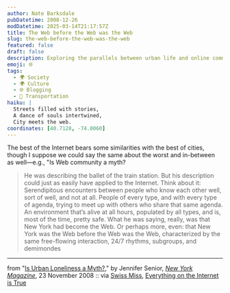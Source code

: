 ```yaml
---
author: Nate Barksdale
pubDatetime: 2008-12-26
modDatetime: 2025-03-14T21:17:57Z
title: The Web before the Web was the Web
slug: the-web-before-the-web-was-the-web
featured: false
draft: false
description: Exploring the parallels between urban life and online communities, this excerpt draws intriguing comparisons between the vibrancy of New York City and the Internet.
emoji: 🌐
tags:
  - 🌍 Society
  - 🌍 Culture
  - 🌐 Blogging
  - 🚉 Transportation
haiku: |
  Streets filled with stories,  
  A dance of souls intertwined,  
  City meets the web.
coordinates: [40.7128, -74.0060]
---
```


The best of the Internet bears some similarities with the best of cities, though I suppose we could say the same about the worst and in-between as well—e.g., "Is Web community a myth?

> He was describing the ballet of the train station. But his description could just as easily have applied to the Internet. Think about it: Serendipitous encounters between people who know each other well, sort of well, and not at all. People of every type, and with every type of agenda, trying to meet up with others who share that same agenda. An environment that’s alive at all hours, populated by all types, and is, most of the time, pretty safe. What he was saying, really, was that New York had become the Web. Or perhaps more, even: that New York was the Web before the Web was the Web, characterized by the same free-flowing interaction, 24/7 rhythms, subgroups, and demimondes

---

from "[Is Urban Loneliness a Myth?](http://nymag.com/news/features/52450/index5.html)," by Jennifer Senior, [_New York Magazine_](http://nymag.com/news/features/52450/index5.html), 23 November 2008 :: via [Swiss Miss](https://www.google.com/search?q=%22Swiss%20Miss%22%20swissmiss.typepad.com), [Everything on the Internet is True](http://web.archive.org/web/20081217125631/http://everythingontheinternetistrue.com:80/post/61404512)
